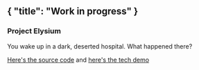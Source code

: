 {
  "title": "Work in progress"
}
---

### Project Elysium

You wake up in a dark, deserted hospital. What happened there?

[Here's the source code](https://github.com/arrbyte/project-elysium) and [here's the tech demo](https://arrbyte.github.io/project-elysium)
